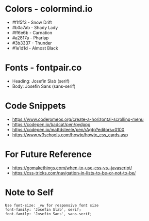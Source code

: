 # Colors - colormind.io
* #f1f5f3 - Snow Drift
* #b0a7ab - Shady Lady
* #ff6e6b - Carnation
* #a2817a - Pharlap
* #3b3337 - Thunder
* #1e1d1d - Almost Black

# Fonts - fontpair.co
* Heading: Josefin Slab (serif)
* Body: Josefin Sans (sans-serif)

# Code Snippets
* https://www.coderomeos.org/create-a-horizontal-scrolling-menu
* https://codepen.io/badcat/pen/pydppg
* https://codepen.io/mattdsteele/pen/rAgtp?editors=0100
* https://www.w3schools.com/howto/howto_css_cards.asp

# For Future Reference
* https://gomakethings.com/when-to-use-css-vs.-javascript/
* https://css-tricks.com/navigation-in-lists-to-be-or-not-to-be/
    
# Note to Self
    Use font-size: _vw for responsive font size
    font-family: 'Josefin Slab', serif;
    font-family: 'Josefin Sans', sans-serif;